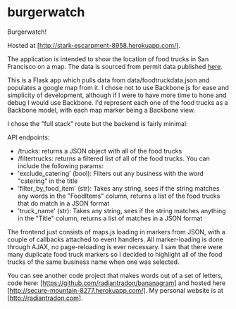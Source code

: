 burgerwatch
===========

Burgerwatch!

Hosted at [http://stark-escarpment-8958.herokuapp.com/].

The application is intended to show the location of food trucks in San Francisco on a map. The data is sourced from permit data published [here](https://data.sfgov.org/Permitting/Mobile-Food-Facility-Permit/rqzj-sfat).

This is a Flask app which pulls data from data/foodtruckdata.json and populates a google map from it. I chose not to use Backbone.js for ease and simplicity of development, although if I were to have more time to hone and debug I would use Backbone. I'd represent each one of the food trucks as a Backbone model, with each map marker being a Backbone view.

I chose the "full stack" route but the backend is fairly minimal:

API endpoints:
 * /trucks: returns a JSON object with all of the food trucks
 * /filtertrucks: returns a filtered list of all of the food trucks. You can include the following params:
  * 'exclude_catering' (bool): Filters out any business with the word "catering" in the title
  * 'filter_by_food_item' (str): Takes any string, sees if the string matches any words in the "FoodItems" column, returns a list of the food trucks that do match in a JSON format
  * 'truck_name' (str): Takes any string, sees if the string matches anything in the "Title" column, returns a list of matches in a JSON format

The frontend just consists of maps.js loading in markers from JSON, with a couple of callbacks attached to event handlers. All marker-loading is done through AJAX, no page-reloading is ever necessary. I saw that there were many duplicate food truck markers so I decided to highlight all of the food trucks of the same business name when one was selected.

You can see another code project that makes words out of a set of letters, code here: [https://github.com/radiantradon/bananagram] and hosted here [http://secure-mountain-8277.herokuapp.com/]. My personal website is at [http://radiantradon.com].


